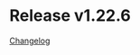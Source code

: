 # Release v1.22.6
[Changelog](https://github.com/opentelekomcloud/terraform-provider-opentelekomcloud/blob/master/CHANGELOG.md#1226-january-27-2021)